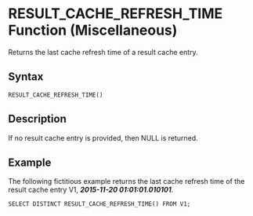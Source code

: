 <!-- loiobe8d87e527aa499fbcbcd75357af73bf -->

# RESULT\_CACHE\_REFRESH\_TIME Function \(Miscellaneous\)

Returns the last cache refresh time of a result cache entry.



<a name="loiobe8d87e527aa499fbcbcd75357af73bf__sql_function_nullif_1sql_function_nullif_syntax"/>

## Syntax

```
RESULT_CACHE_REFRESH_TIME()
```



<a name="loiobe8d87e527aa499fbcbcd75357af73bf__sql_function_nullif_1sql_function_nullif_description"/>

## Description

If no result cache entry is provided, then NULL is returned.



<a name="loiobe8d87e527aa499fbcbcd75357af73bf__sql_function_nullif_1sql_function_nullif_examples"/>

## Example

The following fictitious example returns the last cache refresh time of the result cache entry V1, ***2015-11-20 01:01:01.010101***.

```
SELECT DISTINCT RESULT_CACHE_REFRESH_TIME() FROM V1;
```

